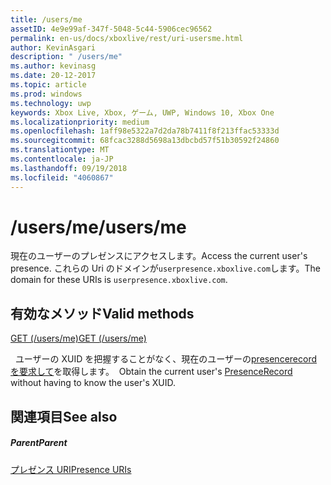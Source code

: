 ```yaml
---
title: /users/me
assetID: 4e9e99af-347f-5048-5c44-5906cec96562
permalink: en-us/docs/xboxlive/rest/uri-usersme.html
author: KevinAsgari
description: " /users/me"
ms.author: kevinasg
ms.date: 20-12-2017
ms.topic: article
ms.prod: windows
ms.technology: uwp
keywords: Xbox Live, Xbox, ゲーム, UWP, Windows 10, Xbox One
ms.localizationpriority: medium
ms.openlocfilehash: 1aff98e5322a7d2da78b7411f8f213ffac53333d
ms.sourcegitcommit: 68fcac3288d5698a13dbcbd57f51b30592f24860
ms.translationtype: MT
ms.contentlocale: ja-JP
ms.lasthandoff: 09/19/2018
ms.locfileid: "4060867"
---
```

# <a name="usersme"></a><span data-ttu-id="151e9-104">/users/me</span><span class="sxs-lookup"><span data-stu-id="151e9-104">/users/me</span></span>
<span data-ttu-id="151e9-105">現在のユーザーのプレゼンスにアクセスします。</span><span class="sxs-lookup"><span data-stu-id="151e9-105">Access the current user's presence.</span></span> <span data-ttu-id="151e9-106">これらの Uri のドメインが`userpresence.xboxlive.com`します。</span><span class="sxs-lookup"><span data-stu-id="151e9-106">The domain for these URIs is `userpresence.xboxlive.com`.</span></span>
  
<a id="ID4EV"></a>

 
## <a name="valid-methods"></a><span data-ttu-id="151e9-107">有効なメソッド</span><span class="sxs-lookup"><span data-stu-id="151e9-107">Valid methods</span></span>

[<span data-ttu-id="151e9-108">GET (/users/me)</span><span class="sxs-lookup"><span data-stu-id="151e9-108">GET (/users/me)</span></span>](uri-usersmeget.md)

<span data-ttu-id="151e9-109">&nbsp;&nbsp;ユーザーの XUID を把握することがなく、現在のユーザーの[presencerecord を要求して](../../json/json-presencerecord.md)を取得します。</span><span class="sxs-lookup"><span data-stu-id="151e9-109">&nbsp;&nbsp;Obtain the current user's [PresenceRecord](../../json/json-presencerecord.md) without having to know the user's XUID.</span></span>
 
<a id="ID4E6"></a>

 
## <a name="see-also"></a><span data-ttu-id="151e9-110">関連項目</span><span class="sxs-lookup"><span data-stu-id="151e9-110">See also</span></span>
 
<a id="ID4EBB"></a>

 
##### <a name="parent"></a><span data-ttu-id="151e9-111">Parent</span><span class="sxs-lookup"><span data-stu-id="151e9-111">Parent</span></span> 

[<span data-ttu-id="151e9-112">プレゼンス URI</span><span class="sxs-lookup"><span data-stu-id="151e9-112">Presence URIs</span></span>](atoc-reference-presence.md)

   